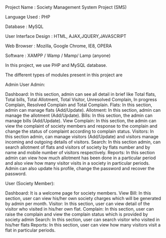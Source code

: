 Project Name : Society Management System Project (SMS)

Language Used : PHP

Database : MySQL

User Interface Design : HTML, AJAX,JQUERY,JAVASCRIPT

Web Browser : Mozilla, Google Chrome, IE8, OPERA

Software : XAMPP / Wamp / Mamp/ Lamp (anyone)

In this project, we use PHP and  MySQL database.

The different types of modules present in this project are

Admin
User
Admin:

Dashboard: In this section, admin can see all detail in brief like Total flats, Total bills, Total Allotment, Total Visitor, Unresolved Complain, In progress Complain, Resolved Complain and Total Complain.
Flats: In this section, admin can manage flats (Add/Update).
Allotment: In this section, admin can manage the allotment (Add/Update).
Bills: In this section, the admin can manage bills (Add/Update).
View Complain: In this section, the admin can view the complaint of society members and response to the complain and change the status of complaint according to complain status.
Visitors: In this section admin, can manage visitors (Add/Update) and visitors manage incoming and outgoing details of visitors.
Search: In this section admin, can search allotment of flats and visitors of society by flats number and by name and mobile number of visitors respectively.
Reports: In this section admin can view how much allotment has been done in a particular period and also view how many visitor visits in a society in particular periods.
Admin can also update his profile, change the password and recover the password.

User (Society Member):

Dashboard: It is a welcome page for society members.
View Bill: In this section, user can view his/her own society charges which will be generated by admin per month.
Visitor: In this section, user can view detail of the visitor who visited in his/her own flat.
Complain: In this section, user can raise the complain and view the complain status which is provided by society admin
Search: In this section, user can search visitor who visited in his/her flats
Reports: In this section, user can view how many visitors visit a flat in particular periods.
